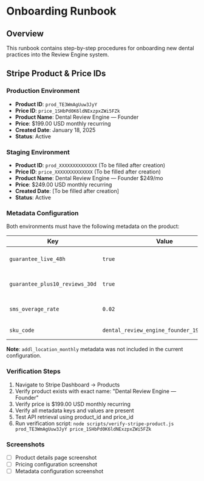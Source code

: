 # Onboarding Runbook

## Overview
This runbook contains step-by-step procedures for onboarding new dental practices into the Review Engine system.

## Stripe Product & Price IDs

### Production Environment
- **Product ID**: `prod_TE3WmAgUuw3JyY`
- **Price ID**: `price_1SHbPd0K6ldNExzpxZWi5FZk`
- **Product Name**: Dental Review Engine — Founder
- **Price**: $199.00 USD monthly recurring
- **Created Date**: January 18, 2025
- **Status**: Active

### Staging Environment
- **Product ID**: `prod_XXXXXXXXXXXXXX` (To be filled after creation)
- **Price ID**: `price_XXXXXXXXXXXXXX` (To be filled after creation)
- **Product Name**: Dental Review Engine — Founder $249/mo
- **Price**: $249.00 USD monthly recurring
- **Created Date**: [To be filled after creation]
- **Status**: Active

### Metadata Configuration
Both environments must have the following metadata on the product:

| Key | Value | Purpose |
|-----|-------|---------|
| `guarantee_live_48h` | `true` | SLA guarantee flag |
| `guarantee_plus10_reviews_30d` | `true` | Review guarantee flag |
| `sms_overage_rate` | `0.02` | SMS overage pricing |
| `sku_code` | `dental_review_engine_founder_199_monthly` | SKU identifier |

**Note**: `addl_location_monthly` metadata was not included in the current configuration.

### Verification Steps
1. Navigate to Stripe Dashboard → Products
2. Verify product exists with exact name: "Dental Review Engine — Founder"
3. Verify price is $199.00 USD monthly recurring
4. Verify all metadata keys and values are present
5. Test API retrieval using product_id and price_id
6. Run verification script: `node scripts/verify-stripe-product.js prod_TE3WmAgUuw3JyY price_1SHbPd0K6ldNExzpxZWi5FZk`

### Screenshots
- [ ] Product details page screenshot
- [ ] Pricing configuration screenshot
- [ ] Metadata configuration screenshot
